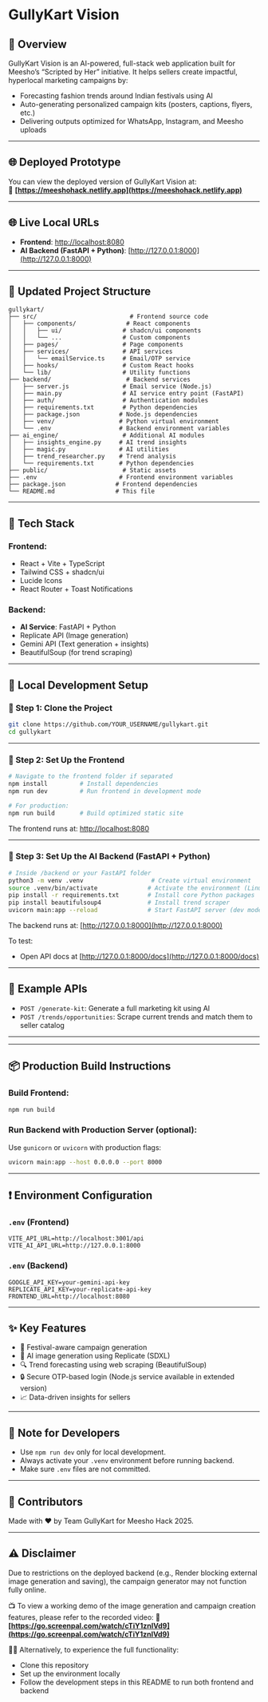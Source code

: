 
# GullyKart Vision

## 🌟 Overview

GullyKart Vision is an AI-powered, full-stack web application built for Meesho’s “Scripted by Her” initiative. It helps sellers create impactful, hyperlocal marketing campaigns by:

- Forecasting fashion trends around Indian festivals using AI
- Auto-generating personalized campaign kits (posters, captions, flyers, etc.)
- Delivering outputs optimized for WhatsApp, Instagram, and Meesho uploads

---
## 🌐 Deployed Prototype

You can view the deployed version of GullyKart Vision at:  
🔗 **[https://meeshohack.netlify.app](https://meeshohack.netlify.app)**

---


## 🌐 Live Local URLs

- **Frontend**: [http://localhost:8080](http://localhost:8080)
- **AI Backend (FastAPI + Python)**: [http://127.0.0.1:8000](http://127.0.0.1:8000)

---
## 📁 Updated Project Structure

```
gullykart/
├── src/                          # Frontend source code
│   ├── components/              # React components
│   │   ├── ui/                 # shadcn/ui components
│   │   └── ...                 # Custom components
│   ├── pages/                  # Page components
│   ├── services/               # API services
│   │   └── emailService.ts     # Email/OTP service
│   ├── hooks/                  # Custom React hooks
│   └── lib/                    # Utility functions
├── backend/                     # Backend services
│   ├── server.js               # Email service (Node.js)
│   ├── main.py                 # AI service entry point (FastAPI)
│   ├── auth/                   # Authentication modules
│   ├── requirements.txt        # Python dependencies
│   ├── package.json           # Node.js dependencies
│   ├── venv/                  # Python virtual environment
│   └── .env                   # Backend environment variables
├── ai_engine/                  # Additional AI modules
│   ├── insights_engine.py     # AI trend insights
│   ├── magic.py               # AI utilities
│   ├── trend_researcher.py    # Trend analysis
│   └── requirements.txt       # Python dependencies
├── public/                     # Static assets
├── .env                       # Frontend environment variables
├── package.json              # Frontend dependencies
└── README.md                 # This file
```

---
## 🧰 Tech Stack

### Frontend:
- React + Vite + TypeScript
- Tailwind CSS + shadcn/ui
- Lucide Icons
- React Router + Toast Notifications

### Backend:
- **AI Service**: FastAPI + Python
- Replicate API (Image generation)
- Gemini API (Text generation + insights)
- BeautifulSoup (for trend scraping)

---

## 🚀 Local Development Setup

### 🔹 Step 1: Clone the Project
```bash
git clone https://github.com/YOUR_USERNAME/gullykart.git
cd gullykart
```

---

### 🔹 Step 2: Set Up the Frontend
```bash
# Navigate to the frontend folder if separated
npm install         # Install dependencies
npm run dev         # Run frontend in development mode

# For production:
npm run build       # Build optimized static site
```
The frontend runs at: [http://localhost:8080](http://localhost:8080)

---

### 🔹 Step 3: Set Up the AI Backend (FastAPI + Python)
```bash
# Inside /backend or your FastAPI folder
python3 -m venv .venv                   # Create virtual environment
source .venv/bin/activate              # Activate the environment (Linux/macOS)
pip install -r requirements.txt        # Install core Python packages
pip install beautifulsoup4             # Install trend scraper
uvicorn main:app --reload              # Start FastAPI server (dev mode)
```
The backend runs at: [http://127.0.0.1:8000](http://127.0.0.1:8000)

To test:
- Open API docs at [http://127.0.0.1:8000/docs](http://127.0.0.1:8000/docs)

---

## 🧪 Example APIs

- `POST /generate-kit`: Generate a full marketing kit using AI
- `POST /trends/opportunities`: Scrape current trends and match them to seller catalog

---



---

## 📦 Production Build Instructions

### Build Frontend:
```bash
npm run build
```

### Run Backend with Production Server (optional):
Use `gunicorn` or `uvicorn` with production flags:
```bash
uvicorn main:app --host 0.0.0.0 --port 8000
```

---

## ❗ Environment Configuration

### `.env` (Frontend)
```env
VITE_API_URL=http://localhost:3001/api
VITE_AI_API_URL=http://127.0.0.1:8000
```

### `.env` (Backend)
```env
GOOGLE_API_KEY=your-gemini-api-key
REPLICATE_API_KEY=your-replicate-api-key
FRONTEND_URL=http://localhost:8080
```

---

## ✨ Key Features

- 🎯 Festival-aware campaign generation
- 🧠 AI image generation using Replicate (SDXL)
- 🔍 Trend forecasting using web scraping (BeautifulSoup)
- 🔒 Secure OTP-based login (Node.js service available in extended version)
- 📈 Data-driven insights for sellers

---

## 📌 Note for Developers

- Use `npm run dev` only for local development.
- Always activate your `.venv` environment before running backend.
- Make sure `.env` files are not committed.

---

## 🙌 Contributors

Made with ❤️ by Team GullyKart for Meesho Hack 2025.



---



## ⚠️ Disclaimer

Due to restrictions on the deployed backend (e.g., Render blocking external image generation and saving), the campaign generator may not function fully online.

📺 To view a working demo of the image generation and campaign creation features, please refer to the recorded video:
🔗 **[https://go.screenpal.com/watch/cTiY1znIVd9](https://go.screenpal.com/watch/cTiY1znIVd9)**

🧑‍💻 Alternatively, to experience the full functionality:
- Clone this repository
- Set up the environment locally
- Follow the development steps in this README to run both frontend and backend


